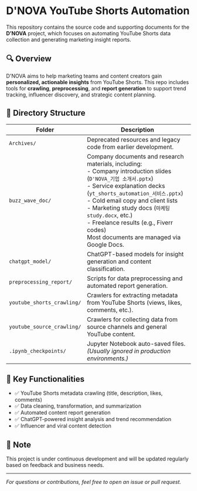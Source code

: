 # D'NOVA YouTube Shorts Automation

This repository contains the source code and supporting documents for the **D’NOVA** project, which focuses on automating YouTube Shorts data collection and generating marketing insight reports.

## 🔍 Overview

D'NOVA aims to help marketing teams and content creators gain **personalized, actionable insights** from YouTube Shorts. This repo includes tools for **crawling**, **preprocessing**, and **report generation** to support trend tracking, influencer discovery, and strategic content planning.

## 📁 Directory Structure

| Folder | Description |
|--------|-------------|
| `Archives/` | Deprecated resources and legacy code from earlier development. |
| `buzz_wave_doc/` | Company documents and research materials, including:<br>- Company introduction slides (`D'NOVA_기업 소개서.pptx`)<br>- Service explanation decks (`yt_shorts_automation_서비스.pptx`)<br>- Cold email copy and client lists<br>- Marketing study docs (`마케팅 study.docx`, etc.)<br>- Freelance results (e.g., Fiverr codes)<br>Most documents are managed via Google Docs. |
| `chatgpt_model/` | ChatGPT-based models for insight generation and content classification. |
| `preprocessing_report/` | Scripts for data preprocessing and automated report generation. |
| `youtube_shorts_crawling/` | Crawlers for extracting metadata from YouTube Shorts (views, likes, comments, etc.). |
| `youtube_source_crawling/` | Crawlers for collecting data from source channels and general YouTube content. |
| `.ipynb_checkpoints/` | Jupyter Notebook auto-saved files. *(Usually ignored in production environments.)* |

## 🚀 Key Functionalities

- ✅ YouTube Shorts metadata crawling (title, description, likes, comments)
- ✅ Data cleaning, transformation, and summarization
- ✅ Automated content report generation
- ✅ ChatGPT-powered insight analysis and trend recommendation
- ✅ Influencer and viral content detection

## 📌 Note

This project is under continuous development and will be updated regularly based on feedback and business needs.

---

*For questions or contributions, feel free to open an issue or pull request.*
